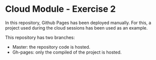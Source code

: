 # Cloud Module - Exercise 2

In this repository, Github Pages has been deployed manually. For this, a project used during the cloud sessions has been used as an example.

This repository has two branches:

- Master: the repository code is hosted.
- Gh-pages: only the compiled of the project is hosted.
